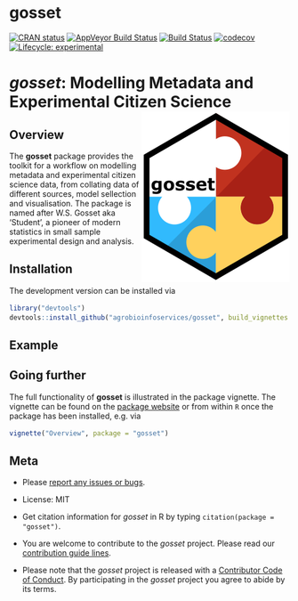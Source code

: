 
# gosset

<!-- badges: start -->

[![CRAN
status](https://www.r-pkg.org/badges/version/gosset)](https://cran.r-project.org/package=gosset)
[![AppVeyor Build
Status](https://ci.appveyor.com/api/projects/status/github/agrobioinfoservices/gosset?branch=master&svg=true)](https://ci.appveyor.com/project/kauedesousa/gosset)
[![Build
Status](https://travis-ci.org/agrobioinfoservices/gosset.svg?branch=master)](https://travis-ci.org/agrobioinfoservices/gosset)
[![codecov](https://codecov.io/gh/agrobioinfoservices/gosset/master.svg)](https://codecov.io/github/agrobioinfoservices/gosset?branch=master)
[![Lifecycle:
experimental](https://img.shields.io/badge/lifecycle-experimental-orange.svg)](https://www.tidyverse.org/lifecycle/#experimental)
<!-- badges: end -->

# *gosset*: Modelling Metadata and Experimental Citizen Science <img align="right" src="man/figures/logo.png">

## Overview

The **gosset** package provides the toolkit for a workflow on modelling
metadata and experimental citizen science data, from collating data of
different sources, model sellection and visualisation. The package is
named after W.S. Gosset aka ‘Student’, a pioneer of modern statistics in
small sample experimental design and analysis.

## Installation

The development version can be installed via

``` r
library("devtools")
devtools::install_github("agrobioinfoservices/gosset", build_vignettes = TRUE)
```

## Example

## Going further

The full functionality of **gosset** is illustrated in the package
vignette. The vignette can be found on the [package
website](https://agrobioinfoservices.github.io/gosset/) or from within
`R` once the package has been installed, e.g. via

``` r
vignette("Overview", package = "gosset")
```

## Meta

  - Please [report any issues or
    bugs](https://github.com/agrobioinfoservices/gosset/issues).

  - License: MIT

  - Get citation information for *gosset* in R by typing
    `citation(package = "gosset")`.

  - You are welcome to contribute to the *gosset* project. Please read
    our [contribution guide lines](CONTRIBUTING.md).

  - Please note that the *gosset* project is released with a
    [Contributor Code of Conduct](CODE_OF_CONDUCT.md). By participating
    in the *gosset* project you agree to abide by its terms.
